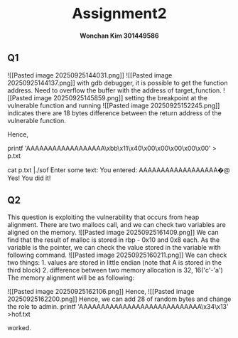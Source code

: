 ### <center><b><h1>Assignment2</h1></b></center>
<center><b>Wonchan Kim 301449586 </b></center>
<h2>Q1</h2>
![[Pasted image 20250925144031.png]]
![[Pasted image 20250925144137.png]]
with gdb debugger, it is possible to get the function address. Need to overflow the buffer with the address of target_function.
![[Pasted image 20250925145859.png]]
setting the breakpoint at the vulnerable function and running
![[Pasted image 20250925152245.png]]
indicates there are 18 bytes difference between the return address of the vulnerable function. 

Hence, 

printf 'AAAAAAAAAAAAAAAAAA\xbb\x11\x40\x00\x00\x00\x00\x00' > p.txt

cat p.txt |./sof
Enter some text: You entered: AAAAAAAAAAAAAAAAAA�@
Yes! You did it!


<h2>Q2</h2>
This question is exploiting the vulnerability that occurs from heap alignment. There are two mallocs call, and we can check two variables are aligned on the memory.
![[Pasted image 20250925161409.png]]
We can find that the result of malloc is stored in rbp - 0x10 and 0x8 each.
As the variable is the pointer, we can check the value stored in the variable with following command. 
![[Pasted image 20250925160211.png]]
We can check two things: 
1. values are stored in little endian (note that A is stored in the third block)
2. difference between two memory allocation is 32, 16('c'-'a')
The memory alignment will be as following:

![[Pasted image 20250925162106.png]]
Hence, 
![[Pasted image 20250925162200.png]]
Hence, we can add 28 of random bytes and change the role to admin.
printf 'AAAAAAAAAAAAAAAAAAAAAAAAAAAA\x34\x13' >hof.txt

worked.



